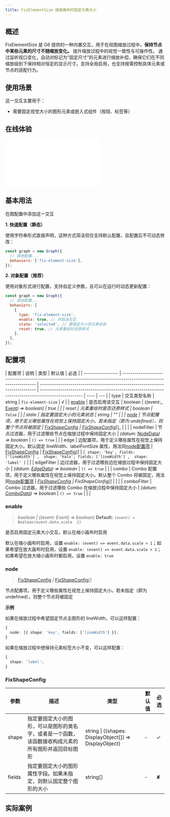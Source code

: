 ```yaml
---
title: FixElementSize 缩放画布时固定元素大小
---
```


## 概述

FixElementSize 是 G6 提供的一种内置交互，用于在视图缩放过程中，**保持节点中某些元素的尺寸不随缩放变化。** 提升缩放过程中的视觉一致性与可操作性。
通过监听视口变化，自动对标记为“固定尺寸”的元素进行缩放补偿，确保它们在不同缩放级别下保持相对恒定的显示尺寸。支持全局启用，也支持按需控制具体元素或节点的适配行为。

## 使用场景

这一交互主要用于：

- 需要固定视觉大小的图形元素或嵌入式组件（按钮、标签等）

## 在线体验

<embed src="@/common/api/behaviors/fix-element-size.md"></embed>

## 基本用法

在图配置中添加这一交互

**1. 快速配置（静态）**

使用字符串形式直接声明，这种方式简洁但仅支持默认配置，且配置后不可动态修改：

```javascript
const graph = new Graph({
  // 其他配置...
  behaviors: ['fix-element-size'],
});
```

**2. 对象配置（推荐）**

使用对象形式进行配置，支持自定义参数，且可以在运行时动态更新配置：

```javascript
const graph = new Graph({
  // 其他配置...
  behaviors: [
    {
      type: 'fix-element-size',
      enable: true, // 开启该交互
      state: 'selected', // 要固定大小的元素状态
      reset: true, // 元素重绘时还原样式
    },
  ],
});
```

## 配置项

| 配置项            | 说明                                                                                                              | 类型                                                                         | 默认值                                                                                              | 必选 |
| ----------------- | ----------------------------------------------------------------------------------------------------------------- | ---------------------------------------------------------------------------- | --------------------------------------------------------------------------------------------------- | ---- | --- |
| type              | 交互类型名称                                                                                                      | string                                                                       | `fix-element-size`                                                                                  | √    |
| [enable](#enable) | 是否启用该交互                                                                                                    | boolean \| ((event:_ [Event](/api/event#事件对象属性)_) => boolean)          | true                                                                                                |      |
| reset             | 元素重绘时是否还原样式                                                                                            | boolean                                                                      | `false`                                                                                             |      |
| state             | 指定要固定大小的元素状态                                                                                          | string                                                                       | ""                                                                                                  |      |
| [node](#node)     | 节点配置项，用于定义哪些属性在视觉上保持固定大小。若未指定（即为 undefined），则整个节点将被固定                  | [FixShapeConfig](#fixshapeconfig) _\|_ [FixShapeConfig](#fixshapeconfig)_[]_ |                                                                                                     |      |
| nodeFilter        | 节点过滤器，用于过滤哪些节点在缩放过程中保持固定大小                                                              | _(datum:_ [NodeData](/manual/data#节点数据nodedata)_) => boolean_            | `() => true`                                                                                        |      |
| edge              | 边配置项，用于定义哪些属性在视觉上保持固定大小。默认固定 lineWidth、labelFontSize 属性，用法同[node配置项](#node) | [FixShapeConfig](#fixshapeconfig) _\|_ [FixShapeConfig](#fixshapeconfig)_[]_ | `[ shape: 'key', fields: ['lineWidth'] ,  shape: 'halo', fields: ['lineWidth'] ,  shape: 'label' ]` |      |
| edgeFilter        | 边过滤器，用于过滤哪些边在缩放过程中保持固定大小                                                                  | _(datum: [EdgeData](/manual/data#边数据edgedata)) => boolean_                | `() => true`                                                                                        |      |
| combo             | Combo 配置项，用于定义哪些属性在视觉上保持固定大小。默认整个 Combo 将被固定，用法同[node配置项](#node)            | _[FixShapeConfig](#fixshapeconfig) \| FixShapeConfig[]_                      |                                                                                                     |      |
| comboFilter       | Combo 过滤器，用于过滤哪些 Combo 在缩放过程中保持固定大小                                                         | _(datum: [ComboData](/manual/data#组合数据combodata)) => boolean_            | `() => true`                                                                                        |      |     |

### enable

> _boolean \| ((event: Event) => boolean)_ **Default:** `(event) = Boolean(event.data.scale  1)`

是否启用固定元素大小交互。默认在缩小画布时启用

默认在缩小画布时启用，设置 `enable: (event) => event.data.scale < 1`；如果希望在放大画布时启用，设置 `enable: (event) => event.data.scale > 1`；如果希望在放大缩小画布时都启用，设置 `enable: true`

### node

> [FixShapeConfig](#fixshapeconfig) _\|_ [FixShapeConfig](#fixshapeconfig)_[]_

节点配置项，用于定义哪些属性在视觉上保持固定大小。若未指定（即为 undefined），则整个节点将被固定

**示例**

如果在缩放过程中希望固定节点主图形的 lineWidth，可以这样配置：

```ts
{
  node: [{ shape: 'key', fields: ['lineWidth'] }];
}
```

如果在缩放过程中想保持元素标签大小不变，可以这样配置：

```ts
{
  shape: 'label';
}
```

### FixShapeConfig

| 参数   | 描述                                                                                                 | 类型                                                   | 默认值 | 必选 |
| ------ | ---------------------------------------------------------------------------------------------------- | ------------------------------------------------------ | ------ | ---- |
| shape  | 指定要固定大小的图形，可以是图形的类名字，或者是一个函数，该函数接收构成元素的所有图形并返回目标图形 | string \| ((shapes: DisplayObject[]) => DisplayObject) | -      | ✓    |
| fields | 指定要固定大小的图形属性字段。如果未指定，则默认固定整个图形的大小                                   | string[]                                               | -      | ✘    |

## 实际案例

<Playground path="behavior/fix-element-size/demo/fix-size.js" rid="default-fix-element-size"></Playground>
